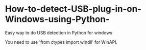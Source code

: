 # How-to-detect-USB-plug-in-on-Windows-using-Python-
Easy way to do USB detection in Python for windows

You need to use 'from ctypes import windll' for WinAPI. 
